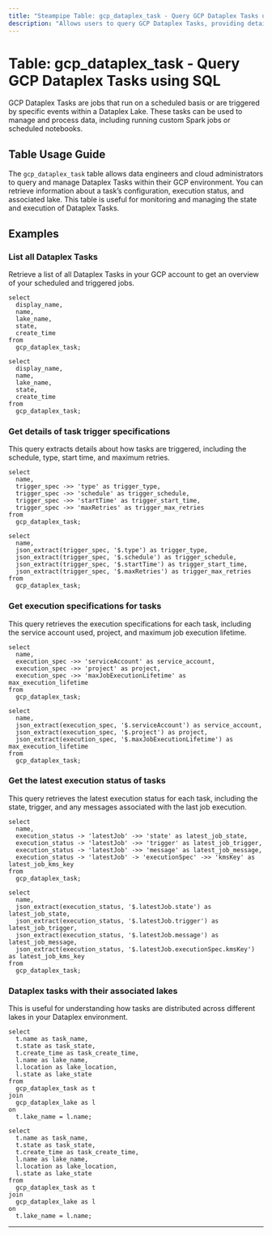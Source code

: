 ```yaml
---
title: "Steampipe Table: gcp_dataplex_task - Query GCP Dataplex Tasks using SQL"
description: "Allows users to query GCP Dataplex Tasks, providing detailed information about each task's configuration, execution, and status."
---
```


# Table: gcp_dataplex_task - Query GCP Dataplex Tasks using SQL

GCP Dataplex Tasks are jobs that run on a scheduled basis or are triggered by specific events within a Dataplex Lake. These tasks can be used to manage and process data, including running custom Spark jobs or scheduled notebooks.

## Table Usage Guide

The `gcp_dataplex_task` table allows data engineers and cloud administrators to query and manage Dataplex Tasks within their GCP environment. You can retrieve information about a task’s configuration, execution status, and associated lake. This table is useful for monitoring and managing the state and execution of Dataplex Tasks.

## Examples

### List all Dataplex Tasks
Retrieve a list of all Dataplex Tasks in your GCP account to get an overview of your scheduled and triggered jobs.

```sql+postgres
select
  display_name,
  name,
  lake_name,
  state,
  create_time
from
  gcp_dataplex_task;
```

```sql+sqlite
select
  display_name,
  name,
  lake_name,
  state,
  create_time
from
  gcp_dataplex_task;
```

### Get details of task trigger specifications
This query extracts details about how tasks are triggered, including the schedule, type, start time, and maximum retries.

```sql+postgres
select
  name,
  trigger_spec ->> 'type' as trigger_type,
  trigger_spec ->> 'schedule' as trigger_schedule,
  trigger_spec ->> 'startTime' as trigger_start_time,
  trigger_spec ->> 'maxRetries' as trigger_max_retries
from
  gcp_dataplex_task;
```

```sql+sqlite
select
  name,
  json_extract(trigger_spec, '$.type') as trigger_type,
  json_extract(trigger_spec, '$.schedule') as trigger_schedule,
  json_extract(trigger_spec, '$.startTime') as trigger_start_time,
  json_extract(trigger_spec, '$.maxRetries') as trigger_max_retries
from
  gcp_dataplex_task;
```

### Get execution specifications for tasks
This query retrieves the execution specifications for each task, including the service account used, project, and maximum job execution lifetime.

```sql+postgres
select
  name,
  execution_spec ->> 'serviceAccount' as service_account,
  execution_spec ->> 'project' as project,
  execution_spec ->> 'maxJobExecutionLifetime' as max_execution_lifetime
from
  gcp_dataplex_task;
```

```sql+sqlite
select
  name,
  json_extract(execution_spec, '$.serviceAccount') as service_account,
  json_extract(execution_spec, '$.project') as project,
  json_extract(execution_spec, '$.maxJobExecutionLifetime') as max_execution_lifetime
from
  gcp_dataplex_task;
```

### Get the latest execution status of tasks
This query retrieves the latest execution status for each task, including the state, trigger, and any messages associated with the last job execution.

```sql+postgres
select
  name,
  execution_status -> 'latestJob' ->> 'state' as latest_job_state,
  execution_status -> 'latestJob' ->> 'trigger' as latest_job_trigger,
  execution_status -> 'latestJob' ->> 'message' as latest_job_message,
  execution_status -> 'latestJob' -> 'executionSpec' ->> 'kmsKey' as latest_job_kms_key
from
  gcp_dataplex_task;
```

```sql+sqlite
select
  name,
  json_extract(execution_status, '$.latestJob.state') as latest_job_state,
  json_extract(execution_status, '$.latestJob.trigger') as latest_job_trigger,
  json_extract(execution_status, '$.latestJob.message') as latest_job_message,
  json_extract(execution_status, '$.latestJob.executionSpec.kmsKey') as latest_job_kms_key
from
  gcp_dataplex_task;
```

### Dataplex tasks with their associated lakes
This is useful for understanding how tasks are distributed across different lakes in your Dataplex environment.

```sql+postgres
select
  t.name as task_name,
  t.state as task_state,
  t.create_time as task_create_time,
  l.name as lake_name,
  l.location as lake_location,
  l.state as lake_state
from
  gcp_dataplex_task as t
join
  gcp_dataplex_lake as l
on
  t.lake_name = l.name;
```

```sql+sqlite
select
  t.name as task_name,
  t.state as task_state,
  t.create_time as task_create_time,
  l.name as lake_name,
  l.location as lake_location,
  l.state as lake_state
from
  gcp_dataplex_task as t
join
  gcp_dataplex_lake as l
on
  t.lake_name = l.name;
```
---